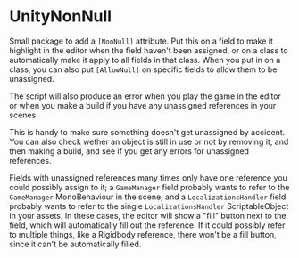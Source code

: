 # UnityNonNull

Small package to add a `[NonNull]` attribute. Put this on a field to make it highlight in the editor when the field haven't been assigned, or on a class to automatically make it apply to all fields in that class. When you put in on a class, you can also put `[AllowNull]` on specific fields to allow them to be unassigned.

The script will also produce an error when you play the game in the editor or when you make a build if you have any unassigned references in your scenes.

This is handy to make sure something doesn't get unassigned by accident. You can also check wether an object is still in use or not by removing it, and then making a build, and see if you get any errors for unassigned references.

Fields with unassigned references many times only have one reference you could possibly assign to it; a `GameManager` field probably wants to refer to the `GameManager` MonoBehaviour in the scene, and a `LocalizationsHandler` field probably wants to refer to the single `LocalizationsHandler` ScriptableObject in your assets. In these cases, the editor will show a "fill" button next to the field, which will automatically fill out the reference. If it could possibly refer to multiple things, like a Rigidbody reference, there won't be a fill button, since it can't be automatically filled.
